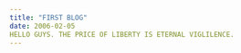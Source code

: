 ```yaml
---
title: "FIRST BLOG"
date: 2006-02-05
HELLO GUYS. THE PRICE OF LIBERTY IS ETERNAL VIGLILENCE.
---
```


